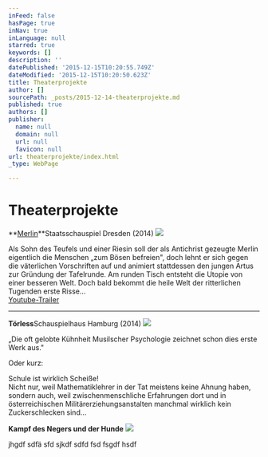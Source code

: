 ```yaml
---
inFeed: false
hasPage: true
inNav: true
inLanguage: null
starred: true
keywords: []
description: ''
datePublished: '2015-12-15T10:20:55.749Z'
dateModified: '2015-12-15T10:20:50.623Z'
title: Theaterprojekte
author: []
sourcePath: _posts/2015-12-14-theaterprojekte.md
published: true
authors: []
publisher:
  name: null
  domain: null
  url: null
  favicon: null
url: theaterprojekte/index.html
_type: WebPage

---
```

# Theaterprojekte

**[Merlin][0]**Staatsschauspiel Dresden (2014)
![](https://s3-us-west-2.amazonaws.com/the-grid-img/p/00badd78508a415a322e377ffe5ff17730282712.jpg)

Als Sohn des Teufels und einer Riesin soll der als Antichrist gezeugte 
Merlin eigentlich die Menschen „zum Bösen befreien", doch lehnt er sich 
gegen die väterlichen Vorschriften auf und animiert stattdessen den 
jungen Artus zur Gründung der Tafelrunde. Am runden Tisch entsteht die Utopie von 
einer besseren Welt. Doch bald bekommt die 
heile Welt der ritterlichen Tugenden erste Risse...  
[Youtube-Trailer][1]

****

**Törless**Schauspielhaus Hamburg (2014)
![](https://s3-us-west-2.amazonaws.com/the-grid-img/p/0d50d2e6d9093c04cde888d46815dbc4cbd2d9b5.jpg)

„Die oft gelobte Kühnheit Musilscher Psychologie zeichnet schon dies erste Werk aus." 

Oder kurz: 

Schule ist wirklich Scheiße!   
Nicht 
nur, weil Mathematiklehrer in der Tat meistens keine Ahnung haben, 
sondern auch, weil zwischenmenschliche Erfahrungen dort und in 
österreichischen Militärerziehungsanstalten manchmal wirklich kein 
Zuckerschlecken sind...

**Kampf des Negers und der Hunde**
![](https://the-grid-user-content.s3-us-west-2.amazonaws.com/20bc9104-2157-4185-b5cf-74e9fee48e78.jpg)

jhgdf sdfä sfd sjkdf sdfd fsd fsgdf hsdf 

[0]: http://www.staatsschauspiel-dresden.de/buergerbuehne/inszenierungen/inszenierungen_2014_2015/merlin_oder_das_wueste_land/
[1]: https://www.youtube.com/watch?v=DxdFg3nEA3o